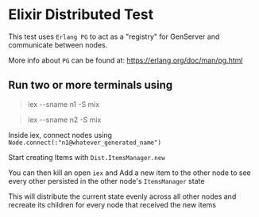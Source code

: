 # Elixir Distributed Test

This test uses `Erlang PG` to act as a "registry" for GenServer and communicate between nodes.

More info about `PG` can be found at: https://erlang.org/doc/man/pg.html

## Run two or more terminals using

> iex --sname n1 -S mix

> iex --sname n2 -S mix

Inside iex, connect nodes using `Node.connect(:"n1@whatever_generated_name")`

Start creating Items with `Dist.ItemsManager.new`

You can then kill an open `iex` and Add a new item to the other node to see every other persisted in the other node's `ItemsManager` state

This will distribute the current state evenly across all other nodes and recreate its children for every node that received the new items